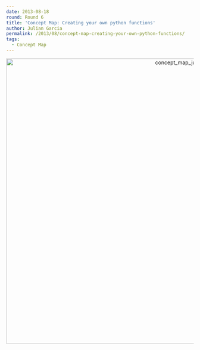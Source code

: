 ```yaml
---
date: 2013-08-18
round: Round 6
title: 'Concept Map: Creating your own python functions'
author: Julian Garcia
permalink: /2013/08/concept-map-creating-your-own-python-functions/
tags:
  - Concept Map
---
```

<p style="text-align: center;">
  <a href="/software-carpentry-training-website/uploads/2013/08/concept_map_julian_garcia_function.jpg"><img class="aligncenter size-full wp-image-3934" alt="concept_map_julian_garcia_function" src="/software-carpentry-training-website/uploads/2013/08/concept_map_julian_garcia_function.jpg" width="1024" height="768" /></a>
</p>
